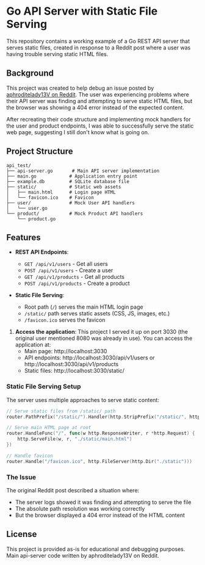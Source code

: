 # Go API Server with Static File Serving

This repository contains a working example of a Go REST API server that serves static files, created in response to a Reddit post where a user was having trouble serving static HTML files.

## Background

This project was created to help debug an issue posted by [aphroditelady13V on Reddit](https://www.reddit.com/r/golang/comments/1mfmfvk/handler_wont_service_file/). The user was experiencing problems where their API server was finding and attempting to serve static HTML files, but the browser was showing a 404 error instead of the expected content.

After recreating their code structure and implementing mock handlers for the user and product endpoints, I was able to successfully serve the static web page, suggesting I still don't know what is going on.

## Project Structure

```
api_test/
├── api-server.go       # Main API server implementation
├── main.go            # Application entry point
├── example.db         # SQLite database file
├── static/            # Static web assets
│   ├── main.html      # Login page HTML
│   └── favicon.ico    # Favicon
├── user/              # Mock User API handlers
│   └── user.go
└── product/           # Mock Product API handlers
    └── product.go
```

## Features

- **REST API Endpoints**: 
  - `GET /api/v1/users` - Get all users
  - `POST /api/v1/users` - Create a user
  - `GET /api/v1/products` - Get all products  
  - `POST /api/v1/products` - Create a product

- **Static File Serving**:
  - Root path (`/`) serves the main HTML login page
  - `/static/` path serves static assets (CSS, JS, images, etc.)
  - `/favicon.ico` serves the favicon


1. **Access the application**:
This project I served it up on port 3030 (the original user mentioned 8080 was already in use). You can access the application at:
   - Main page: http://localhost:3030
   - API endpoints: http://localhost:3030/api/v1/users or http://localhost:3030/api/v1/products
   - Static files: http://localhost:3030/static/

### Static File Serving Setup

The server uses multiple approaches to serve static content:

```go
// Serve static files from /static/ path
router.PathPrefix("/static/").Handler(http.StripPrefix("/static/", http.FileServer(http.Dir("./static/"))))

// Serve main HTML page at root
router.HandleFunc("/", func(w http.ResponseWriter, r *http.Request) {
    http.ServeFile(w, r, "./static/main.html")
})

// Handle favicon
router.Handle("/favicon.ico", http.FileServer(http.Dir("./static")))
```

### The Issue

The original Reddit post described a situation where:
- The server logs showed it was finding and attempting to serve the file
- The absolute path resolution was working correctly
- But the browser displayed a 404 error instead of the HTML content

## License

This project is provided as-is for educational and debugging purposes. Main api-server code written by aphroditelady13V on Reddit.
